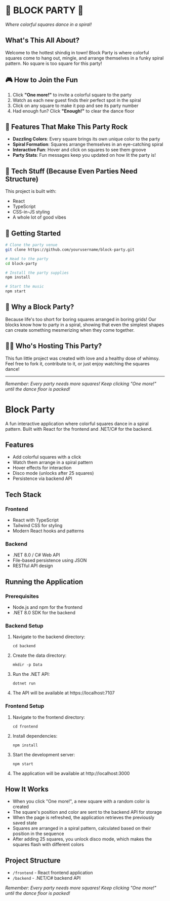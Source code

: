 # 🎉 BLOCK PARTY 🎉

*Where colorful squares dance in a spiral!*

## What's This All About?

Welcome to the hottest shindig in town! Block Party is where colorful squares come to hang out, mingle, and arrange themselves in a funky spiral pattern. No square is too square for this party!

## 🎮 How to Join the Fun

1. Click **"One more!"** to invite a colorful square to the party
2. Watch as each new guest finds their perfect spot in the spiral
3. Click on any square to make it pop and see its party number
4. Had enough fun? Click **"Enough!"** to clear the dance floor

## 🌈 Features That Make This Party Rock

- **Dazzling Colors**: Every square brings its own unique color to the party
- **Spiral Formation**: Squares arrange themselves in an eye-catching spiral
- **Interactive Fun**: Hover and click on squares to see them groove
- **Party Stats**: Fun messages keep you updated on how lit the party is!

## 🔧 Tech Stuff (Because Even Parties Need Structure)

This project is built with:
- React
- TypeScript
- CSS-in-JS styling
- A whole lot of good vibes

## 🚀 Getting Started

```bash
# Clone the party venue
git clone https://github.com/yourusername/block-party.git

# Head to the party
cd block-party

# Install the party supplies
npm install

# Start the music
npm start
```

## 🎨 Why a Block Party?

Because life's too short for boring squares arranged in boring grids! Our blocks know how to party in a spiral, showing that even the simplest shapes can create something mesmerizing when they come together.

## 👩‍💻 Who's Hosting This Party?

This fun little project was created with love and a healthy dose of whimsy. Feel free to fork it, contribute to it, or just enjoy watching the squares dance!

---

*Remember: Every party needs more squares! Keep clicking "One more!" until the dance floor is packed!*

# Block Party

A fun interactive application where colorful squares dance in a spiral pattern. Built with React for the frontend and .NET/C# for the backend.

## Features

- Add colorful squares with a click
- Watch them arrange in a spiral pattern
- Hover effects for interaction
- Disco mode (unlocks after 25 squares)
- Persistence via backend API

## Tech Stack

### Frontend
- React with TypeScript
- Tailwind CSS for styling
- Modern React hooks and patterns

### Backend
- .NET 8.0 / C# Web API
- File-based persistence using JSON
- RESTful API design

## Running the Application

### Prerequisites
- Node.js and npm for the frontend
- .NET 8.0 SDK for the backend

### Backend Setup
1. Navigate to the backend directory:
   ```
   cd backend
   ```
2. Create the data directory:
   ```
   mkdir -p Data
   ```
3. Run the .NET API:
   ```
   dotnet run
   ```
4. The API will be available at https://localhost:7107

### Frontend Setup
1. Navigate to the frontend directory:
   ```
   cd frontend
   ```
2. Install dependencies:
   ```
   npm install
   ```
3. Start the development server:
   ```
   npm start
   ```
4. The application will be available at http://localhost:3000

## How It Works

- When you click "One more!", a new square with a random color is created
- The square's position and color are sent to the backend API for storage
- When the page is refreshed, the application retrieves the previously saved state
- Squares are arranged in a spiral pattern, calculated based on their position in the sequence
- After adding 25 squares, you unlock disco mode, which makes the squares flash with different colors

## Project Structure

- `/frontend` - React frontend application
- `/backend` - .NET/C# backend API

*Remember: Every party needs more squares! Keep clicking "One more!" until the dance floor is packed!* 